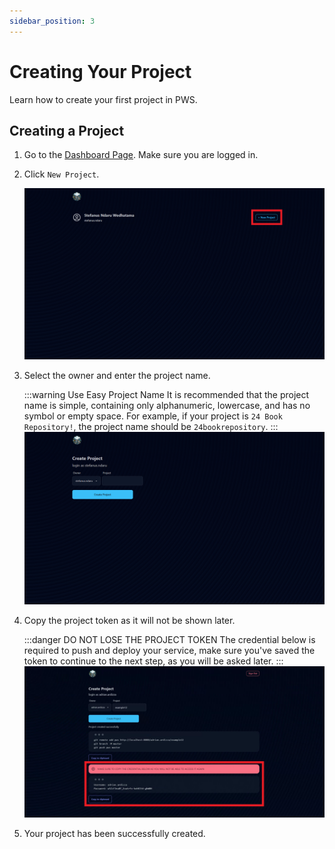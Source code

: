 ```yaml
---
sidebar_position: 3
---
```


# Creating Your Project
Learn how to create your first project in PWS.

## Creating a Project
1. Go to the [Dashboard Page](https://pbp.cs.ui.ac.id/dashboard). Make sure you are logged in.
2. Click `New Project`.    
   
   ![New Project](./img/create-project.png)
3. Select the owner and enter the project name.    
   
    :::warning Use Easy Project Name
    It is recommended that the project name is simple, containing only alphanumeric, lowercase, and has no symbol or empty space. For example, if your project is `24 Book Repository!`, the project name should be `24bookrepository`.
    :::
    ![Project Form](./img/project-form.png)
    
4. Copy the project token as it will not be shown later.
   
    :::danger DO NOT LOSE THE PROJECT TOKEN
    The credential below is required to push and deploy your service, make sure you've saved the token to continue to the next step, as you will be asked later.
    :::
    ![Token](./img/token.png)

5. Your project has been successfully created.